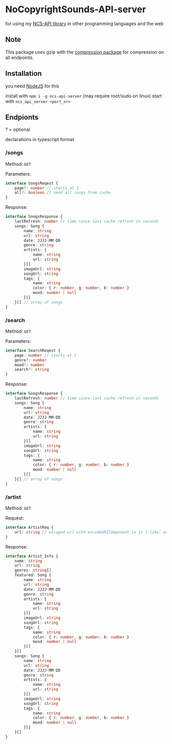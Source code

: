 # NoCopyrightSounds-API-server

for using my [NCS-API library](https://github.com/KaninchenSpeed/NoCopyrightSounds-API) in other programming languages and the web

## Note
This package uses gzip with the [compression package](https://www.npmjs.com/package/compression) for compression on all endpoints.


## Installation

you need [NodeJS](https://nodejs.org) for this

install with `npm i -g ncs-api-server` (may require root/sudo on linux)
start with `ncs_api_server <port_nr>`

## Endpionts

? = optional

declarations in typescript format

### /songs

Method: `GET`

Parameters:
```ts
interface SongsReqest {
    page?: number // starts at 1
    all?: boolean // send all songs from cache
}
```

Response:
```ts
interface SongsResponse {
    lastRefresh: number // time since last cache refresh in seconds
    songs: Song {
        name: string
        url: string
        date: JJJJ-MM-DD
        genre: string
        artists: {
            name: string
            url: string
        }[]
        imageUrl: string
        songUrl: string
        tags: {
            name: string
            color: { r: number, g: number, b: number }
            mood: number | null
        }[]
    }[] // array of songs
}
```

### /search

Method: `GET`

Parameters:
```ts
interface SearchReqest {
    page: number // starts at 1
    genre?: number
    mood?: number
    search?: string
}
```

Response:
```ts
interface SongsResponse {
    lastRefresh: number // time since last cache refresh in seconds
    songs: Song {
        name: string
        url: string
        date: JJJJ-MM-DD
        genre: string
        artists: {
            name: string
            url: string
        }[]
        imageUrl: string
        songUrl: string
        tags: {
            name: string
            color: { r: number, g: number, b: number }
            mood: number | null
        }[]
    }[] // array of songs
}
```

### /artist

Method: `GET`

Request:
```ts
interface ArtistReq {
    url: string // escaped url with encodeURIComponent in js | like: encodeURIComponent("/artist/749/felix-samuel")
}
```

Response:
```ts
interface Artist_Info {
    name: string
    url: string
    genres: string[]
    featured: Song {
        name: string
        url: string
        date: JJJJ-MM-DD
        genre: string
        artists: {
            name: string
            url: string
        }[]
        imageUrl: string
        songUrl: string
        tags: {
            name: string
            color: { r: number, g: number, b: number }
            mood: number | null
        }[]
    }[]
    songs: Song {
        name: string
        url: string
        date: JJJJ-MM-DD
        genre: string
        artists: {
            name: string
            url: string
        }[]
        imageUrl: string
        songUrl: string
        tags: {
            name: string
            color: { r: number, g: number, b: number }
            mood: number | null
        }[]
    }[]
}
```